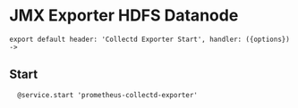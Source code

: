 
# JMX Exporter HDFS Datanode

    export default header: 'Collectd Exporter Start', handler: ({options}) ->

## Start

      @service.start 'prometheus-collectd-exporter'
